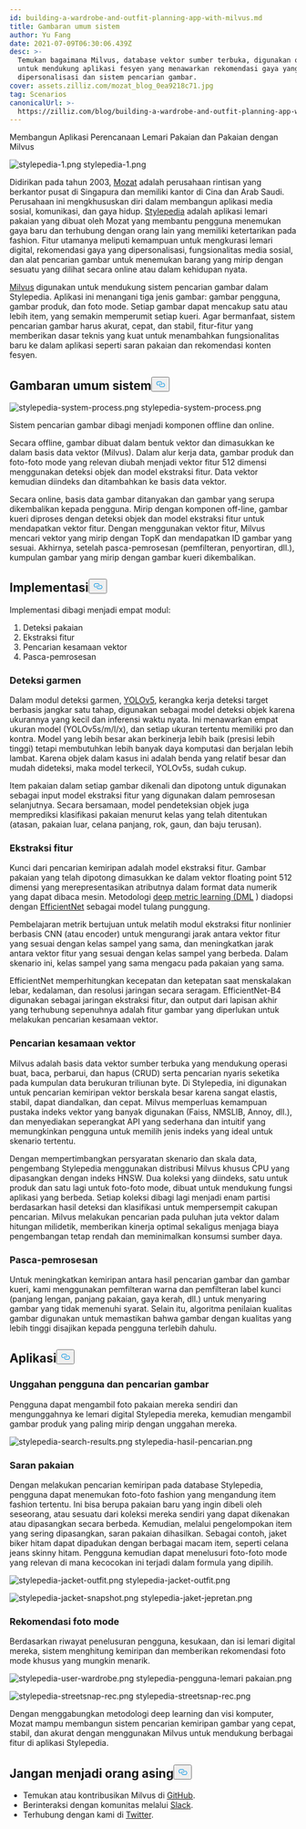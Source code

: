 ```yaml
---
id: building-a-wardrobe-and-outfit-planning-app-with-milvus.md
title: Gambaran umum sistem
author: Yu Fang
date: 2021-07-09T06:30:06.439Z
desc: >-
  Temukan bagaimana Milvus, database vektor sumber terbuka, digunakan oleh Mozat
  untuk mendukung aplikasi fesyen yang menawarkan rekomendasi gaya yang
  dipersonalisasi dan sistem pencarian gambar.
cover: assets.zilliz.com/mozat_blog_0ea9218c71.jpg
tag: Scenarios
canonicalUrl: >-
  https://zilliz.com/blog/building-a-wardrobe-and-outfit-planning-app-with-milvus
---
```

<custom-h1>Membangun Aplikasi Perencanaan Lemari Pakaian dan Pakaian dengan Milvus</custom-h1><p>
  
   <span class="img-wrapper"> <img translate="no" src="https://assets.zilliz.com/stylepedia_1_5f239a8d48.png" alt="stylepedia-1.png" class="doc-image" id="stylepedia-1.png" />
   </span> <span class="img-wrapper"> <span>stylepedia-1.png</span> </span></p>
<p>Didirikan pada tahun 2003, <a href="http://www.mozat.com/home">Mozat</a> adalah perusahaan rintisan yang berkantor pusat di Singapura dan memiliki kantor di Cina dan Arab Saudi. Perusahaan ini mengkhususkan diri dalam membangun aplikasi media sosial, komunikasi, dan gaya hidup. <a href="https://stylepedia.com/">Stylepedia</a> adalah aplikasi lemari pakaian yang dibuat oleh Mozat yang membantu pengguna menemukan gaya baru dan terhubung dengan orang lain yang memiliki ketertarikan pada fashion. Fitur utamanya meliputi kemampuan untuk mengkurasi lemari digital, rekomendasi gaya yang dipersonalisasi, fungsionalitas media sosial, dan alat pencarian gambar untuk menemukan barang yang mirip dengan sesuatu yang dilihat secara online atau dalam kehidupan nyata.</p>
<p><a href="https://milvus.io">Milvus</a> digunakan untuk mendukung sistem pencarian gambar dalam Stylepedia. Aplikasi ini menangani tiga jenis gambar: gambar pengguna, gambar produk, dan foto mode. Setiap gambar dapat mencakup satu atau lebih item, yang semakin memperumit setiap kueri. Agar bermanfaat, sistem pencarian gambar harus akurat, cepat, dan stabil, fitur-fitur yang memberikan dasar teknis yang kuat untuk menambahkan fungsionalitas baru ke dalam aplikasi seperti saran pakaian dan rekomendasi konten fesyen.</p>
<h2 id="System-overview" class="common-anchor-header">Gambaran umum sistem<button data-href="#System-overview" class="anchor-icon" translate="no">
      <svg translate="no"
        aria-hidden="true"
        focusable="false"
        height="20"
        version="1.1"
        viewBox="0 0 16 16"
        width="16"
      >
        <path
          fill="#0092E4"
          fill-rule="evenodd"
          d="M4 9h1v1H4c-1.5 0-3-1.69-3-3.5S2.55 3 4 3h4c1.45 0 3 1.69 3 3.5 0 1.41-.91 2.72-2 3.25V8.59c.58-.45 1-1.27 1-2.09C10 5.22 8.98 4 8 4H4c-.98 0-2 1.22-2 2.5S3 9 4 9zm9-3h-1v1h1c1 0 2 1.22 2 2.5S13.98 12 13 12H9c-.98 0-2-1.22-2-2.5 0-.83.42-1.64 1-2.09V6.25c-1.09.53-2 1.84-2 3.25C6 11.31 7.55 13 9 13h4c1.45 0 3-1.69 3-3.5S14.5 6 13 6z"
        ></path>
      </svg>
    </button></h2><p>
  
   <span class="img-wrapper"> <img translate="no" src="https://assets.zilliz.com/stylepedia_system_process_8e7e2ab3e4.png" alt="stylepedia-system-process.png" class="doc-image" id="stylepedia-system-process.png" />
   </span> <span class="img-wrapper"> <span>stylepedia-system-process.png</span> </span></p>
<p>Sistem pencarian gambar dibagi menjadi komponen offline dan online.</p>
<p>Secara offline, gambar dibuat dalam bentuk vektor dan dimasukkan ke dalam basis data vektor (Milvus). Dalam alur kerja data, gambar produk dan foto-foto mode yang relevan diubah menjadi vektor fitur 512 dimensi menggunakan deteksi objek dan model ekstraksi fitur. Data vektor kemudian diindeks dan ditambahkan ke basis data vektor.</p>
<p>Secara online, basis data gambar ditanyakan dan gambar yang serupa dikembalikan kepada pengguna. Mirip dengan komponen off-line, gambar kueri diproses dengan deteksi objek dan model ekstraksi fitur untuk mendapatkan vektor fitur. Dengan menggunakan vektor fitur, Milvus mencari vektor yang mirip dengan TopK dan mendapatkan ID gambar yang sesuai. Akhirnya, setelah pasca-pemrosesan (pemfilteran, penyortiran, dll.), kumpulan gambar yang mirip dengan gambar kueri dikembalikan.</p>
<h2 id="Implementation" class="common-anchor-header">Implementasi<button data-href="#Implementation" class="anchor-icon" translate="no">
      <svg translate="no"
        aria-hidden="true"
        focusable="false"
        height="20"
        version="1.1"
        viewBox="0 0 16 16"
        width="16"
      >
        <path
          fill="#0092E4"
          fill-rule="evenodd"
          d="M4 9h1v1H4c-1.5 0-3-1.69-3-3.5S2.55 3 4 3h4c1.45 0 3 1.69 3 3.5 0 1.41-.91 2.72-2 3.25V8.59c.58-.45 1-1.27 1-2.09C10 5.22 8.98 4 8 4H4c-.98 0-2 1.22-2 2.5S3 9 4 9zm9-3h-1v1h1c1 0 2 1.22 2 2.5S13.98 12 13 12H9c-.98 0-2-1.22-2-2.5 0-.83.42-1.64 1-2.09V6.25c-1.09.53-2 1.84-2 3.25C6 11.31 7.55 13 9 13h4c1.45 0 3-1.69 3-3.5S14.5 6 13 6z"
        ></path>
      </svg>
    </button></h2><p>Implementasi dibagi menjadi empat modul:</p>
<ol>
<li>Deteksi pakaian</li>
<li>Ekstraksi fitur</li>
<li>Pencarian kesamaan vektor</li>
<li>Pasca-pemrosesan</li>
</ol>
<h3 id="Garment-detection" class="common-anchor-header">Deteksi garmen</h3><p>Dalam modul deteksi garmen, <a href="https://pytorch.org/hub/ultralytics_yolov5/">YOLOv5</a>, kerangka kerja deteksi target berbasis jangkar satu tahap, digunakan sebagai model deteksi objek karena ukurannya yang kecil dan inferensi waktu nyata. Ini menawarkan empat ukuran model (YOLOv5s/m/l/x), dan setiap ukuran tertentu memiliki pro dan kontra. Model yang lebih besar akan berkinerja lebih baik (presisi lebih tinggi) tetapi membutuhkan lebih banyak daya komputasi dan berjalan lebih lambat. Karena objek dalam kasus ini adalah benda yang relatif besar dan mudah dideteksi, maka model terkecil, YOLOv5s, sudah cukup.</p>
<p>Item pakaian dalam setiap gambar dikenali dan dipotong untuk digunakan sebagai input model ekstraksi fitur yang digunakan dalam pemrosesan selanjutnya. Secara bersamaan, model pendeteksian objek juga memprediksi klasifikasi pakaian menurut kelas yang telah ditentukan (atasan, pakaian luar, celana panjang, rok, gaun, dan baju terusan).</p>
<h3 id="Feature-extraction" class="common-anchor-header">Ekstraksi fitur</h3><p>Kunci dari pencarian kemiripan adalah model ekstraksi fitur. Gambar pakaian yang telah dipotong dimasukkan ke dalam vektor floating point 512 dimensi yang merepresentasikan atributnya dalam format data numerik yang dapat dibaca mesin. Metodologi <a href="https://github.com/Joon-Park92/Survey_of_Deep_Metric_Learning">deep metric learning (DML</a> ) diadopsi dengan <a href="https://arxiv.org/abs/1905.11946">EfficientNet</a> sebagai model tulang punggung.</p>
<p>Pembelajaran metrik bertujuan untuk melatih modul ekstraksi fitur nonlinier berbasis CNN (atau encoder) untuk mengurangi jarak antara vektor fitur yang sesuai dengan kelas sampel yang sama, dan meningkatkan jarak antara vektor fitur yang sesuai dengan kelas sampel yang berbeda. Dalam skenario ini, kelas sampel yang sama mengacu pada pakaian yang sama.</p>
<p>EfficientNet memperhitungkan kecepatan dan ketepatan saat menskalakan lebar, kedalaman, dan resolusi jaringan secara seragam. EfficientNet-B4 digunakan sebagai jaringan ekstraksi fitur, dan output dari lapisan akhir yang terhubung sepenuhnya adalah fitur gambar yang diperlukan untuk melakukan pencarian kesamaan vektor.</p>
<h3 id="Vector-similarity-search" class="common-anchor-header">Pencarian kesamaan vektor</h3><p>Milvus adalah basis data vektor sumber terbuka yang mendukung operasi buat, baca, perbarui, dan hapus (CRUD) serta pencarian nyaris seketika pada kumpulan data berukuran triliunan byte. Di Stylepedia, ini digunakan untuk pencarian kemiripan vektor berskala besar karena sangat elastis, stabil, dapat diandalkan, dan cepat. Milvus memperluas kemampuan pustaka indeks vektor yang banyak digunakan (Faiss, NMSLIB, Annoy, dll.), dan menyediakan seperangkat API yang sederhana dan intuitif yang memungkinkan pengguna untuk memilih jenis indeks yang ideal untuk skenario tertentu.</p>
<p>Dengan mempertimbangkan persyaratan skenario dan skala data, pengembang Stylepedia menggunakan distribusi Milvus khusus CPU yang dipasangkan dengan indeks HNSW. Dua koleksi yang diindeks, satu untuk produk dan satu lagi untuk foto-foto mode, dibuat untuk mendukung fungsi aplikasi yang berbeda. Setiap koleksi dibagi lagi menjadi enam partisi berdasarkan hasil deteksi dan klasifikasi untuk mempersempit cakupan pencarian. Milvus melakukan pencarian pada puluhan juta vektor dalam hitungan milidetik, memberikan kinerja optimal sekaligus menjaga biaya pengembangan tetap rendah dan meminimalkan konsumsi sumber daya.</p>
<h3 id="Post-processing" class="common-anchor-header">Pasca-pemrosesan</h3><p>Untuk meningkatkan kemiripan antara hasil pencarian gambar dan gambar kueri, kami menggunakan pemfilteran warna dan pemfilteran label kunci (panjang lengan, panjang pakaian, gaya kerah, dll.) untuk menyaring gambar yang tidak memenuhi syarat. Selain itu, algoritma penilaian kualitas gambar digunakan untuk memastikan bahwa gambar dengan kualitas yang lebih tinggi disajikan kepada pengguna terlebih dahulu.</p>
<h2 id="Application" class="common-anchor-header">Aplikasi<button data-href="#Application" class="anchor-icon" translate="no">
      <svg translate="no"
        aria-hidden="true"
        focusable="false"
        height="20"
        version="1.1"
        viewBox="0 0 16 16"
        width="16"
      >
        <path
          fill="#0092E4"
          fill-rule="evenodd"
          d="M4 9h1v1H4c-1.5 0-3-1.69-3-3.5S2.55 3 4 3h4c1.45 0 3 1.69 3 3.5 0 1.41-.91 2.72-2 3.25V8.59c.58-.45 1-1.27 1-2.09C10 5.22 8.98 4 8 4H4c-.98 0-2 1.22-2 2.5S3 9 4 9zm9-3h-1v1h1c1 0 2 1.22 2 2.5S13.98 12 13 12H9c-.98 0-2-1.22-2-2.5 0-.83.42-1.64 1-2.09V6.25c-1.09.53-2 1.84-2 3.25C6 11.31 7.55 13 9 13h4c1.45 0 3-1.69 3-3.5S14.5 6 13 6z"
        ></path>
      </svg>
    </button></h2><h3 id="User-uploads-and-image-search" class="common-anchor-header">Unggahan pengguna dan pencarian gambar</h3><p>Pengguna dapat mengambil foto pakaian mereka sendiri dan mengunggahnya ke lemari digital Stylepedia mereka, kemudian mengambil gambar produk yang paling mirip dengan unggahan mereka.</p>
<p>
  
   <span class="img-wrapper"> <img translate="no" src="https://assets.zilliz.com/stylepedia_search_results_0568e20dc0.png" alt="stylepedia-search-results.png" class="doc-image" id="stylepedia-search-results.png" />
   </span> <span class="img-wrapper"> <span>stylepedia-hasil-pencarian.png</span> </span></p>
<h3 id="Outfit-suggestions" class="common-anchor-header">Saran pakaian</h3><p>Dengan melakukan pencarian kemiripan pada database Stylepedia, pengguna dapat menemukan foto-foto fashion yang mengandung item fashion tertentu. Ini bisa berupa pakaian baru yang ingin dibeli oleh seseorang, atau sesuatu dari koleksi mereka sendiri yang dapat dikenakan atau dipasangkan secara berbeda. Kemudian, melalui pengelompokan item yang sering dipasangkan, saran pakaian dihasilkan. Sebagai contoh, jaket biker hitam dapat dipadukan dengan berbagai macam item, seperti celana jeans skinny hitam. Pengguna kemudian dapat menelusuri foto-foto mode yang relevan di mana kecocokan ini terjadi dalam formula yang dipilih.</p>
<p>
  
   <span class="img-wrapper"> <img translate="no" src="https://assets.zilliz.com/stylepedia_jacket_outfit_e84914da9e.png" alt="stylepedia-jacket-outfit.png" class="doc-image" id="stylepedia-jacket-outfit.png" />
   </span> <span class="img-wrapper"> <span>stylepedia-jacket-outfit.png</span> </span></p>
<p>
  
   <span class="img-wrapper"> <img translate="no" src="https://assets.zilliz.com/stylepedia_jacket_snapshot_25f53cc09b.png" alt="stylepedia-jacket-snapshot.png" class="doc-image" id="stylepedia-jacket-snapshot.png" />
   </span> <span class="img-wrapper"> <span>stylepedia-jaket-jepretan.png</span> </span></p>
<h3 id="Fashion-photograph-recommendations" class="common-anchor-header">Rekomendasi foto mode</h3><p>Berdasarkan riwayat penelusuran pengguna, kesukaan, dan isi lemari digital mereka, sistem menghitung kemiripan dan memberikan rekomendasi foto mode khusus yang mungkin menarik.</p>
<p>
  
   <span class="img-wrapper"> <img translate="no" src="https://assets.zilliz.com/stylepedia_user_wardrobe_6770c856b9.png" alt="stylepedia-user-wardrobe.png" class="doc-image" id="stylepedia-user-wardrobe.png" />
   </span> <span class="img-wrapper"> <span>stylepedia-pengguna-lemari pakaian.png</span> </span></p>
<p>
  
   <span class="img-wrapper"> <img translate="no" src="https://assets.zilliz.com/stylepedia_streetsnap_rec_901601a34d.png" alt="stylepedia-streetsnap-rec.png" class="doc-image" id="stylepedia-streetsnap-rec.png" />
   </span> <span class="img-wrapper"> <span>stylepedia-streetsnap-rec.png</span> </span></p>
<p>Dengan menggabungkan metodologi deep learning dan visi komputer, Mozat mampu membangun sistem pencarian kemiripan gambar yang cepat, stabil, dan akurat dengan menggunakan Milvus untuk mendukung berbagai fitur di aplikasi Stylepedia.</p>
<h2 id="Dont-be-a-stranger" class="common-anchor-header">Jangan menjadi orang asing<button data-href="#Dont-be-a-stranger" class="anchor-icon" translate="no">
      <svg translate="no"
        aria-hidden="true"
        focusable="false"
        height="20"
        version="1.1"
        viewBox="0 0 16 16"
        width="16"
      >
        <path
          fill="#0092E4"
          fill-rule="evenodd"
          d="M4 9h1v1H4c-1.5 0-3-1.69-3-3.5S2.55 3 4 3h4c1.45 0 3 1.69 3 3.5 0 1.41-.91 2.72-2 3.25V8.59c.58-.45 1-1.27 1-2.09C10 5.22 8.98 4 8 4H4c-.98 0-2 1.22-2 2.5S3 9 4 9zm9-3h-1v1h1c1 0 2 1.22 2 2.5S13.98 12 13 12H9c-.98 0-2-1.22-2-2.5 0-.83.42-1.64 1-2.09V6.25c-1.09.53-2 1.84-2 3.25C6 11.31 7.55 13 9 13h4c1.45 0 3-1.69 3-3.5S14.5 6 13 6z"
        ></path>
      </svg>
    </button></h2><ul>
<li>Temukan atau kontribusikan Milvus di <a href="https://github.com/milvus-io/milvus/">GitHub</a>.</li>
<li>Berinteraksi dengan komunitas melalui <a href="https://join.slack.com/t/milvusio/shared_invite/zt-e0u4qu3k-bI2GDNys3ZqX1YCJ9OM~GQ">Slack</a>.</li>
<li>Terhubung dengan kami di <a href="https://twitter.com/milvusio">Twitter</a>.</li>
</ul>

